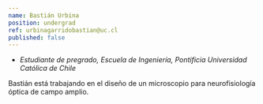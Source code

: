 ```yaml
---
name: Bastián Urbina
position: undergrad
ref: urbinagarridobastian@uc.cl
published: false
---
```


- _Estudiante de pregrado, Escuela de Ingeniería, Pontificia Universidad Católica de Chile_

Bastián está trabajando en el diseño de un microscopio para neurofisiología óptica de campo amplio.
